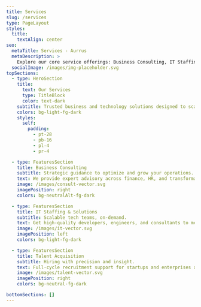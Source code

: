 ```yaml
---
title: Services
slug: /services
type: PageLayout
styles:
  title:
    textAlign: center
seo:
  metaTitle: Services - Aurrus
  metaDescription: >
    Explore our core service offerings: Business Consulting, IT Staffing, and Talent Acquisition.
  socialImage: /images/img-placeholder.svg
topSections:
  - type: HeroSection
    title:
      text: Our Services
      type: TitleBlock
      color: text-dark
    subtitle: Trusted business and technology solutions designed to scale your success.
    colors: bg-light-fg-dark
    styles:
      self:
        padding:
          - pt-28
          - pb-16
          - pl-4
          - pr-4

  - type: FeaturesSection
    title: Business Consulting
    subtitle: Strategic guidance to optimize and grow your operations.
    text: We provide expert advisory across finance, HR, and transformation initiatives.
    image: /images/consult-vector.svg
    imagePosition: right
    colors: bg-neutralAlt-fg-dark

  - type: FeaturesSection
    title: IT Staffing & Solutions
    subtitle: Scalable tech teams, on-demand.
    text: Get high-quality developers, engineers, and consultants to meet your digital needs.
    image: /images/it-vector.svg
    imagePosition: left
    colors: bg-light-fg-dark

  - type: FeaturesSection
    title: Talent Acquisition
    subtitle: Hiring with precision and insight.
    text: Full-cycle recruitment support for startups and enterprises alike.
    image: /images/talent-vector.svg
    imagePosition: right
    colors: bg-neutral-fg-dark

bottomSections: []
---
```

